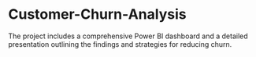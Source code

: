 # Customer-Churn-Analysis
 The project includes a comprehensive Power BI dashboard and a detailed presentation outlining the findings and strategies for reducing churn.
